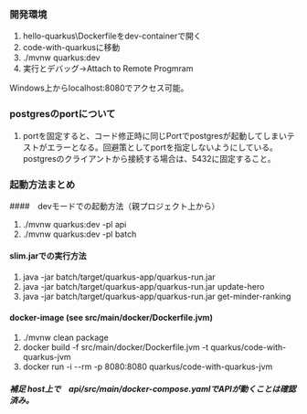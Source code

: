### 開発環境
1. hello-quarkus\Dockerfileをdev-containerで開く
2. code-with-quarkusに移動
3. ./mvnw quarkus:dev
4. 実行とデバッグ→Attach to Remote Progmram

Windows上からlocalhost:8080でアクセス可能。

### postgresのportについて
1. portを固定すると、コード修正時に同じPortでpostgresが起動してしまいテストがエラーとなる。回避策としてportを指定しないようにしている。postgresのクライアントから接続する場合は、5432に固定すること。

### 起動方法まとめ
####　devモードでの起動方法（親プロジェクト上から）
1. ./mvnw quarkus:dev -pl api
2. ./mvnw quarkus:dev -pl batch

#### slim.jarでの実行方法
1. java -jar batch/target/quarkus-app/quarkus-run.jar
2. java -jar batch/target/quarkus-app/quarkus-run.jar update-hero
3. java -jar batch/target/quarkus-app/quarkus-run.jar get-minder-ranking

#### docker-image (see src/main/docker/Dockerfile.jvm)
1. ./mvnw clean package
2. docker build -f src/main/docker/Dockerfile.jvm -t quarkus/code-with-quarkus-jvm
3. docker run -i --rm -p 8080:8080 quarkus/code-with-quarkus-jvm
##### 補足 host上で　api/src/main/docker-compose.yamlでAPIが動くことは確認済み。